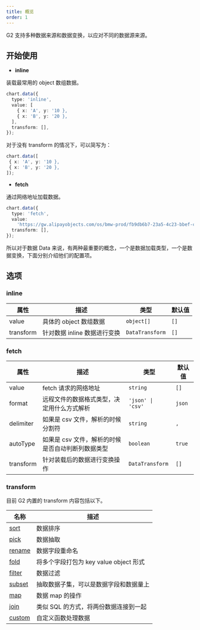 ```yaml
---
title: 概览
order: 1
---
```


G2 支持多种数据来源和数据变换，以应对不同的数据源来源。

## 开始使用

 - **inline**

 装载最常用的 object 数组数据。

```ts
chart.data({
  type: 'inline',
  value: [
    { x: 'A', y: '10 },
    { x: 'B', y: '20 },
  ],
  transform: [],
});
```

对于没有 transform 的情况下，可以简写为：

 ```ts
 chart.data([
  { x: 'A', y: '10 },
  { x: 'B', y: '20 },
 ]);
 ```

- **fetch**

通过网络地址加载数据。

```ts
chart.data({
  type: 'fetch',
  value:
    'https://gw.alipayobjects.com/os/bmw-prod/fb9db6b7-23a5-4c23-bbef-c54a55fee580.csv',
  transform: [],
});
```

所以对于数据 Data 来说，有两种最重要的概念，一个是数据加载类型，一个是数据变换，下面分别介绍他们的配置项。

## 选项

### inline

| 属性 | 描述 | 类型 | 默认值|
| -------------| ----------------------------------------------------------- | -----------------| ----------|
| value        | 具体的 object 数组数据                                        | `object[]`        | `[]`     |
| transform    | 针对数据 inline 数据进行变换                                   | `DataTransform`   | `[]`     |

### fetch

| 属性 | 描述 | 类型 | 默认值|
| -------------| ----------------------------------------------------------- | -----------------| ----------|
| value        | fetch 请求的网络地址                                          | `string`          | `[]`      |
| format       | 远程文件的数据格式类型，决定用什么方式解析                         | `'json' \| 'csv'` | `json`    |
| delimiter    | 如果是 csv 文件，解析的时候分割符                                | `string`          | `,`      |
| autoType     | 如果是 csv 文件，解析的时候是否自动判断列数据类型                   | `boolean`         | `true`    |
| transform    | 针对装载后的数据进行变换操作                                     | `DataTransform`   | `[]`     |

### transform

目前 G2 内置的 transform 内容包括以下。

| 名称 | 描述 |
| ------------------------------------| ----------------------------------------------------------- |
| [sort](/api/data/sort)              | 数据排序                                                     |
| [pick](/api/data/pick)              | 数据抽取                                                     |
| [rename](/api/data/rename)          | 数据字段重命名                                                |
| [fold](/api/data/fold)              | 将多个字段打包为 key value object 形式                         |
| [filter](/api/data/filter)          | 数据过滤                                                     |
| [subset](/api/data/subset)          | 抽取数据子集，可以是数据字段和数据量上                            |
| [map](/api/data/map)                | 数据 map 的操作                                              |
| [join](/api/data/join)              | 类似 SQL 的方式，将两份数据连接到一起                            |
| [custom](/api/data/custom)          | 自定义函数处理数据                                            |
